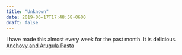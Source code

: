 ```yaml
---
title: "Unknown"
date: 2019-06-17T17:48:58-0600
draft: false
---
```


I have made this almost every week for the past month. It is delicious. [Anchovy and Arugula Pasta](https://cooking.nytimes.com/recipes/11005-pasta-with-anchovies-and-arugula)
